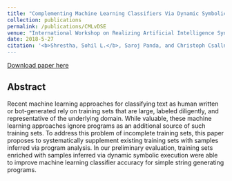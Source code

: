 ```yaml
---
title: "Complementing Machine Learning Classifiers Via Dynamic Symbolic Execution: Human vs. Bot Generated Tweets."
collection: publications
permalink: /publications/CMLvDSE
venue: "International Workshop on Realizing Artificial Intelligence Synergies in Software Engineering (RAISE)"
date: 2018-5-27
citation: '<b>Shrestha, Sohil L.</b>, Saroj Panda, and Christoph Csallner. "Complementing Machine Learning Classifiers via Dynamic Symbolic Execution: Human vs. Bot Generated Tweets." 2018 IEEE/ACM 6th International Workshop on Realizing Artificial Intelligence Synergies in Software Engineering (RAISE). IEEE, 2018.
---
```

[Download paper here](http://ranger.uta.edu/~csallner/papers/Shrestha18Complementing.pdf) 
## Abstract
Recent machine learning approaches for classifying text as human written or bot-generated rely on training sets that are large, labeled diligently, and representative of the underlying domain. While valuable, these machine learning approaches ignore programs as an additional source of such training sets. To address this problem of incomplete training sets, this paper proposes to systematically supplement existing training sets with samples inferred via program analysis. In our preliminary evaluation, training sets enriched with samples inferred via dynamic symbolic execution were able to improve machine learning classifier accuracy for simple string generating programs.


